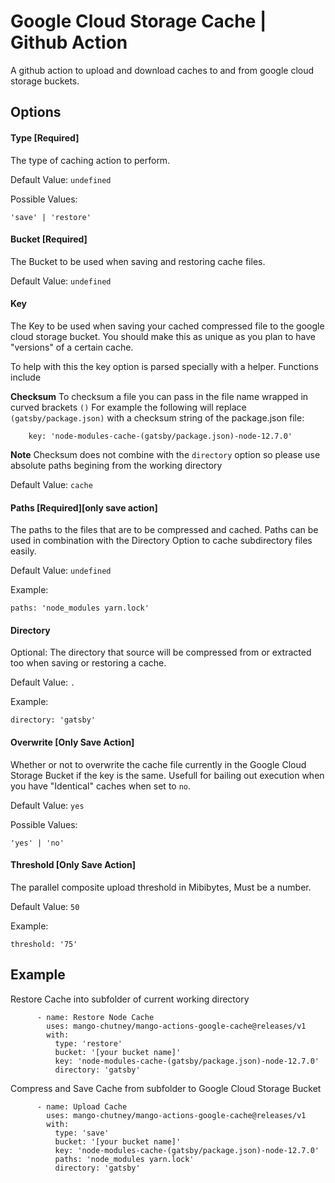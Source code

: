 # Google Cloud Storage Cache | Github Action

A github action to upload and download caches to and from google cloud storage buckets.

## Options

#### Type [Required]

The type of caching action to perform.

Default Value: `undefined`

Possible Values:

```
'save' | 'restore'
```

#### Bucket [Required]

The Bucket to be used when saving and restoring cache files.

Default Value: `undefined`

#### Key

The Key to be used when saving your cached compressed file to the google cloud storage bucket. You should make this as unique as you plan to have "versions" of a certain cache.

To help with this the key option is parsed specially with a helper. Functions include

**Checksum** To checksum a file you can pass in the file name wrapped in curved brackets `()` For example the following will replace `(gatsby/package.json)` with a checksum string of the package.json file:

```
    key: 'node-modules-cache-(gatsby/package.json)-node-12.7.0'
```

**Note** Checksum does not combine with the `directory` option so please use absolute paths begining from the working directory

Default Value: `cache`

#### Paths [Required][only save action]

The paths to the files that are to be compressed and cached. Paths can be used in combination with the Directory Option to cache subdirectory files easily.

Default Value: `undefined`

Example:

```
paths: 'node_modules yarn.lock'
```

#### Directory

Optional: The directory that source will be compressed from or extracted too when saving or restoring a cache.

Default Value: `.`

Example:

```
directory: 'gatsby'
```

#### Overwrite [Only Save Action]

Whether or not to overwrite the cache file currently in the Google Cloud Storage Bucket if the key is the same. Usefull for bailing out execution when you have "Identical" caches when set to `no`.

Default Value: `yes`

Possible Values:

```
'yes' | 'no'
```

#### Threshold [Only Save Action]

The parallel composite upload threshold in Mibibytes, Must be a number.

Default Value: `50`

Example:

```
threshold: '75'
```

## Example

Restore Cache into subfolder of current working directory

```
      - name: Restore Node Cache
        uses: mango-chutney/mango-actions-google-cache@releases/v1
        with:
          type: 'restore'
          bucket: '[your bucket name]'
          key: 'node-modules-cache-(gatsby/package.json)-node-12.7.0'
          directory: 'gatsby'
```

Compress and Save Cache from subfolder to Google Cloud Storage Bucket

```
      - name: Upload Cache
        uses: mango-chutney/mango-actions-google-cache@releases/v1
        with:
          type: 'save'
          bucket: '[your bucket name]'
          key: 'node-modules-cache-(gatsby/package.json)-node-12.7.0'
          paths: 'node_modules yarn.lock'
          directory: 'gatsby'
```
